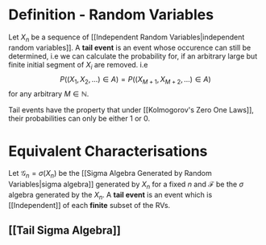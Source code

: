 # Definition - Random Variables

Let $X_{n}$ be a sequence of [[Independent Random Variables|independent random variables]]. A **tail event** is an event whose occurence can still be determined, i.e we can calculate the probability for, if an arbitrary large but finite initial segment of $X_{i}$ are removed. i.e
$$
P((X_{1}, X_{2}, \dots) \in A) = P((X_{M+1}, X_{M+2}, \dots) \in A)
$$
for any arbitrary $M \in \mathbb{N}$.

Tail events have the property that under [[Kolmogorov's Zero One Laws]], their probabilities can only be either $1$ or $0$.

# Equivalent Characterisations

Let $\mathcal{G}_{n} = \sigma(X_{n})$ be the [[Sigma Algebra Generated by Random Variables|sigma algebra]] generated by $X_{n}$ for a fixed $n$  and $\mathcal{F}$ be the $\sigma$ algebra generated by the $X_{n}$. A **tail event** is an event which is [[Independent]] of each **finite** subset of the RVs.

## [[Tail Sigma Algebra]]

